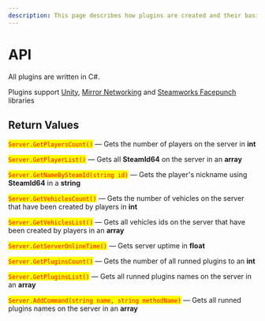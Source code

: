 ```yaml
---
description: This page describes how plugins are created and their basic principles
---
```


# API

All plugins are written in C#.

Plugins support [Unity](https://docs.unity3d.com/Manual/index.html), [Mirror Networking](https://mirror-networking.gitbook.io/docs/) and [Steamworks Facepunch](https://wiki.facepunch.com/steamworks/) libraries

## Return Values

<mark style="color:red;">`Server.GetPlayersCount()`</mark> — Gets the number of players on the server in **int**

<mark style="color:red;">`Server.GetPlayerList()`</mark> — Gets all **SteamId64** on the server in an **array**

<mark style="color:red;">`Server.GetNameBySteamId(string id)`</mark> — Gets the player's nickname using **SteamId64** in a **string**

<mark style="color:red;">`Server.GetVehiclesCount()`</mark> — Gets the number of vehicles on the server that have been created by players in **int**

<mark style="color:red;">`Server.GetVehiclesList()`</mark> — Gets all vehicles ids on the server that have been created by players in an **array**

<mark style="color:red;">`Server.GetServerOnlineTime()`</mark> — Gets server uptime in **float**&#x20;

<mark style="color:red;">`Server.GetPluginsCount()`</mark> — Gets the number of all runned plugins to an **int**

<mark style="color:red;">`Server.GetPluginsList()`</mark> — Gets all runned plugins names on the server in an **array**

<mark style="color:red;">`Server.AddCommand(string name, string methodName)`</mark> — Gets all runned plugins names on the server in an **array**
